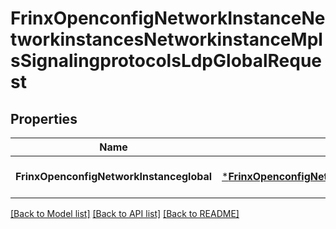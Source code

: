 # FrinxOpenconfigNetworkInstanceNetworkinstancesNetworkinstanceMplsSignalingprotocolsLdpGlobalRequest

## Properties
Name | Type | Description | Notes
------------ | ------------- | ------------- | -------------
**FrinxOpenconfigNetworkInstanceglobal** | [***FrinxOpenconfigNetworkInstanceNetworkinstancesNetworkinstanceMplsSignalingprotocolsLdpGlobal**](frinx.openconfig.network.instance.networkinstances.networkinstance.mpls.signalingprotocols.ldp.Global.md) |  | [optional] [default to null]

[[Back to Model list]](../README.md#documentation-for-models) [[Back to API list]](../README.md#documentation-for-api-endpoints) [[Back to README]](../README.md)


